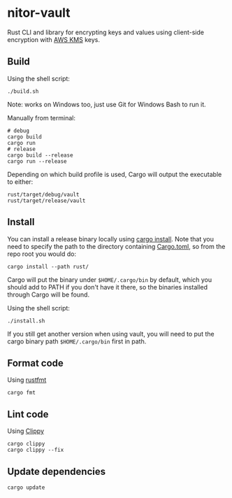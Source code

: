 # nitor-vault

Rust CLI and library for encrypting keys and values using client-side encryption with [AWS KMS](https://aws.amazon.com/kms/) keys.

## Build

Using the shell script:

```shell
./build.sh
```

Note: works on Windows too, just use Git for Windows Bash to run it.

Manually from terminal:

```shell
# debug
cargo build
cargo run
# release
cargo build --release
cargo run --release
```

Depending on which build profile is used, Cargo will output the executable to either:

```shell
rust/target/debug/vault
rust/target/release/vault
```

## Install

You can install a release binary locally using [cargo install](https://doc.rust-lang.org/cargo/commands/cargo-install.html).
Note that you need to specify the path to the directory containing [Cargo.toml](/Cargo.toml),
so from the repo root you would do:

```shell
cargo install --path rust/
```

Cargo will put the binary under `$HOME/.cargo/bin` by default,
which you should add to PATH if you don't have it there,
so the binaries installed through Cargo will be found.

Using the shell script:

```shell
./install.sh
```

If you still get another version when using vault,
you will need to put the cargo binary path `$HOME/.cargo/bin` first in path.

## Format code

Using [rustfmt](https://github.com/rust-lang/rustfmt)

```shell
cargo fmt
```

## Lint code

Using [Clippy](https://github.com/rust-lang/rust-clippy)

```shell
cargo clippy
cargo clippy --fix
```

## Update dependencies

```shell
cargo update
```
